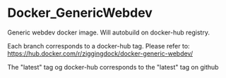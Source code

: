 # Docker_GenericWebdev
Generic webdev docker image. Will autobuild on docker-hub registry. 

Each branch corresponds to a docker-hub tag. 
Please refer to: https://hub.docker.com/r/ziggingdock/docker-generic-webdev/

The "latest" tag og docker-hub corresponds to the "latest" tag on github
